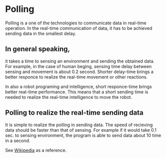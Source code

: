 # Polling

Polling is a one of the technologies to communicate data in real-time operation. 
In the real-time communication of data, it has to be achieved sending data in the smallest delay.

## In general speaking, 
it takes a time to sensing an environment and sending the obtained data.
For example, in the case of human beging, sensing time delay between sensing and movement
is about 0.2 second.
Shorter delay-time brings a better responce to realize the real-time movement or other reactions.

In also a robot programing and intelligence, short responce-time brings better real-time performance.
This means that a short sending time is needed to realize the real-time intelligence to move the robot.

## Polling to realize the real-time sending data
It is simple to realize the polling in sending data.
The speed of recieving data should be faster than that of sensing.
For example if it would take 0.1 sec. to sensing environment, the program is able to send data
about 10 time in a second.


See [Wikipedia](https://en.wikipedia.org/wiki/Polling_(computer_science)) as a reference.
